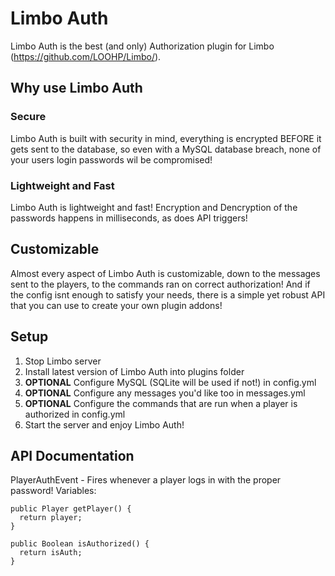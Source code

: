 # Limbo Auth
Limbo Auth is the best (and only) Authorization plugin for Limbo (https://github.com/LOOHP/Limbo/).

## Why use Limbo Auth
### Secure
Limbo Auth is built with security in mind, everything is encrypted BEFORE it gets sent to the database, so even with a MySQL database breach, none of your users login passwords wil be compromised!
### Lightweight and Fast
Limbo Auth is lightweight and fast! Encryption and Dencryption of the passwords happens in milliseconds, as does API triggers!
## Customizable
Almost every aspect of Limbo Auth is customizable, down to the messages sent to the players, to the commands ran on correct authorization! And if the config isnt enough to satisfy your needs, there is a simple yet robust API that you can use to create your own plugin addons!

## Setup
1. Stop Limbo server
2. Install latest version of Limbo Auth into plugins folder
3. **OPTIONAL** Configure MySQL (SQLite will be used if not!) in config.yml
4. **OPTIONAL** Configure any messages you'd like too in messages.yml
5. **OPTIONAL** Configure the commands that are run when a player is authorized in config.yml
6. Start the server and enjoy Limbo Auth!

## API Documentation
PlayerAuthEvent - Fires whenever a player logs in with the proper password!
Variables:
```
public Player getPlayer() {
  return player;
}

public Boolean isAuthorized() {
  return isAuth;
}
```

